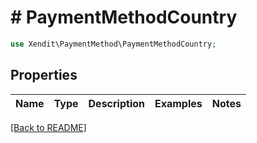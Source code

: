 # # PaymentMethodCountry


```php
use Xendit\PaymentMethod\PaymentMethodCountry;
```

## Properties

Name | Type | Description | Examples | Notes
------------ | ------------- | ------------- | ------------- | ------------- 

[[Back to README]](../../README.md)
